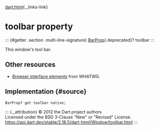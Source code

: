 [dart:html](../../dart-html/dart-html-library){._links-link}

toolbar property
================

::: {#getter .section .multi-line-signature}
[BarProp](../barprop-class){.deprecated}? toolbar
:::

This window\'s tool bar.

Other resources
---------------

-   [Browser interface
    elements](https://html.spec.whatwg.org/multipage/browsers.html#browser-interface-elements)
    from WHATWG.

Implementation {#source}
--------------

``` {.language-dart data-language="dart"}
BarProp? get toolbar native;
```

::: {._attribution}
© 2012 the Dart project authors\
Licensed under the BSD 3-Clause \"New\" or \"Revised\" License.\
<https://api.dart.dev/stable/2.18.5/dart-html/Window/toolbar.html>
:::
